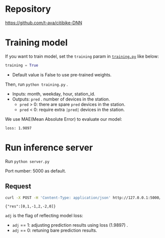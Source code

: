 # Repository

https://github.com/t-ava/citibike-DNN

# Training model

If you want to train model, set the `training` param in [`training.py`](https://github.com/t-ava/citibike-DNN/blob/master/training.py#L72) like below:

```python
training = True
```

* Default value is False to use pre-trained weights.

Then, run `python training.py` .

* Inputs: month, weekday, hour, station_id.
* Outputs: `pred` . number of devices in the station.
     * `pred` > 0: there are spare `pred` devices in the station.
     * `pred` < 0: require extra `|pred|` devices in the station.

We use MAE(Mean Absolute Error) to evaluate our model:
```
loss: 1.9897
```

# Run inference server

Run `python server.py`

Port number: 5000 as default.

## Request
```bash
curl -X POST -H 'Content-Type: application/json' http://127.0.0.1:5000/post -d '{"month": 12, "weekday": 4, "hour": 6, "ids": [2800, 123, 458, 1311, 3000, 1], "adj": 1}'
```
```
{"res":[0,1,-1,2,-2,0]}
```

`adj` is the flag of reflecting model loss:
* `adj` == 1: adjusting prediction results using loss (1.9897) .
* `adj` == 0: retuning bare prediction results.
